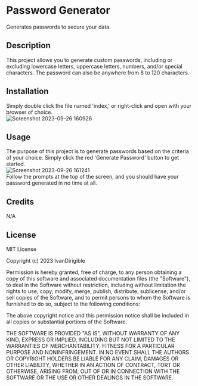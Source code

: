# Password Generator
Generates passwords to secure your data.

## Description

This project allows you to generate custom passwords, including or excluding lowercase letters, uppercase letters, numbers, and/or special characters. The password can also be anywhere from 8 to 120 characters.

## Installation

Simply double click the file named 'index,' or right-click and open with your browser of choice.
<br>![Screenshot 2023-09-26 160926](https://github.com/IvanDirigible/password-generator/assets/143297573/ce83dbcf-21f0-40af-81ac-4c1136f04aee)

## Usage

The purpose of this project is to generate passwords based on the criteria of your choice.
Simply click the red 'Generate Password' button to get started.
<br>![Screenshot 2023-09-26 161241](https://github.com/IvanDirigible/password-generator/assets/143297573/7e136699-3292-4c05-9318-b82b0a7afc0a)
<br>Follow the prompts at the top of the screen, and you should have your password generated in no time at all.

## Credits

N/A

## License

MIT License

Copyright (c) 2023 IvanDirigible

Permission is hereby granted, free of charge, to any person obtaining a copy
of this software and associated documentation files (the "Software"), to deal
in the Software without restriction, including without limitation the rights
to use, copy, modify, merge, publish, distribute, sublicense, and/or sell
copies of the Software, and to permit persons to whom the Software is
furnished to do so, subject to the following conditions:

The above copyright notice and this permission notice shall be included in all
copies or substantial portions of the Software.

THE SOFTWARE IS PROVIDED "AS IS", WITHOUT WARRANTY OF ANY KIND, EXPRESS OR
IMPLIED, INCLUDING BUT NOT LIMITED TO THE WARRANTIES OF MERCHANTABILITY,
FITNESS FOR A PARTICULAR PURPOSE AND NONINFRINGEMENT. IN NO EVENT SHALL THE
AUTHORS OR COPYRIGHT HOLDERS BE LIABLE FOR ANY CLAIM, DAMAGES OR OTHER
LIABILITY, WHETHER IN AN ACTION OF CONTRACT, TORT OR OTHERWISE, ARISING FROM,
OUT OF OR IN CONNECTION WITH THE SOFTWARE OR THE USE OR OTHER DEALINGS IN THE
SOFTWARE.

